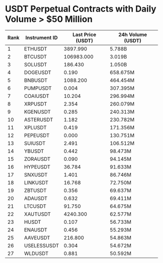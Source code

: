# USDT Perpetual Contracts with Daily Volume > $50 Million

| Rank | Instrument ID | Last Price (USDT) | 24h Volume (USDT) |
|------|---------------|-------------------|-------------------|
| 1 | ETHUSDT | 3897.990 | 5.788B |
| 2 | BTCUSDT | 106983.000 | 3.019B |
| 3 | SOLUSDT | 186.430 | 1.050B |
| 4 | DOGEUSDT | 0.190 | 658.675M |
| 5 | BNBUSDT | 1088.200 | 464.454M |
| 6 | PUMPUSDT | 0.004 | 307.395M |
| 7 | COAIUSDT | 10.204 | 296.994M |
| 8 | XRPUSDT | 2.354 | 260.079M |
| 9 | KGENUSDT | 0.285 | 240.313M |
| 10 | ASTERUSDT | 1.182 | 230.782M |
| 11 | XPLUSDT | 0.419 | 171.356M |
| 12 | PEPEUSDT | 0.000 | 130.751M |
| 13 | SUIUSDT | 2.491 | 106.512M |
| 14 | YBUSDT | 0.442 | 98.473M |
| 15 | ZORAUSDT | 0.090 | 94.145M |
| 16 | HYPEUSDT | 36.784 | 91.633M |
| 17 | SNXUSDT | 1.401 | 86.746M |
| 18 | LINKUSDT | 16.768 | 72.750M |
| 19 | ZBTUSDT | 0.356 | 69.637M |
| 20 | ADAUSDT | 0.632 | 69.411M |
| 21 | LTCUSDT | 91.750 | 64.675M |
| 22 | XAUTUSDT | 4240.300 | 62.577M |
| 23 | HUSDT | 0.107 | 56.733M |
| 24 | ENAUSDT | 0.456 | 55.293M |
| 25 | AAVEUSDT | 216.800 | 54.863M |
| 26 | USELESSUSDT | 0.304 | 54.672M |
| 27 | WLDUSDT | 0.881 | 50.592M |
